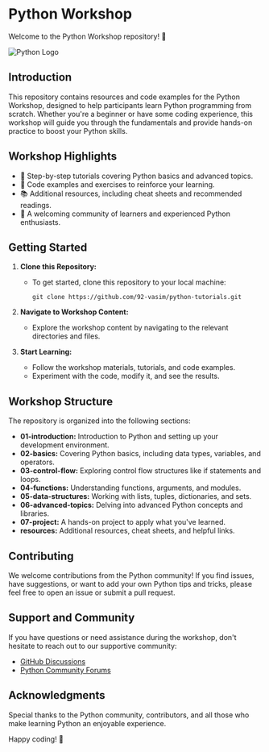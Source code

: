 # Python Workshop

Welcome to the Python Workshop repository! 🐍

![Python Logo](https://www.python.org/static/community_logos/python-logo.png)

## Introduction

This repository contains resources and code examples for the Python Workshop, designed to help participants learn Python programming from scratch. Whether you're a beginner or have some coding experience, this workshop will guide you through the fundamentals and provide hands-on practice to boost your Python skills.

## Workshop Highlights

- 🚀 Step-by-step tutorials covering Python basics and advanced topics.
- 🧩 Code examples and exercises to reinforce your learning.
- 📚 Additional resources, including cheat sheets and recommended readings.
- 💬 A welcoming community of learners and experienced Python enthusiasts.

## Getting Started

1. **Clone this Repository:**
   - To get started, clone this repository to your local machine:
     ```shell
     git clone https://github.com/92-vasim/python-tutorials.git
     ```

2. **Navigate to Workshop Content:**
   - Explore the workshop content by navigating to the relevant directories and files.

3. **Start Learning:**
   - Follow the workshop materials, tutorials, and code examples.
   - Experiment with the code, modify it, and see the results.

## Workshop Structure

The repository is organized into the following sections:

- **01-introduction:** Introduction to Python and setting up your development environment.
- **02-basics:** Covering Python basics, including data types, variables, and operators.
- **03-control-flow:** Exploring control flow structures like if statements and loops.
- **04-functions:** Understanding functions, arguments, and modules.
- **05-data-structures:** Working with lists, tuples, dictionaries, and sets.
- **06-advanced-topics:** Delving into advanced Python concepts and libraries.
- **07-project:** A hands-on project to apply what you've learned.
- **resources:** Additional resources, cheat sheets, and helpful links.

## Contributing

We welcome contributions from the Python community! If you find issues, have suggestions, or want to add your own Python tips and tricks, please feel free to open an issue or submit a pull request.

## Support and Community

If you have questions or need assistance during the workshop, don't hesitate to reach out to our supportive community:

- [GitHub Discussions](https://github.com/92-vasim/python-tutorials/discussions)
- [Python Community Forums](https://www.python.org/community/forums/)

## Acknowledgments

Special thanks to the Python community, contributors, and all those who make learning Python an enjoyable experience.

Happy coding! 🎉
